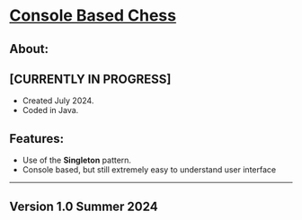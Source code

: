 <h1><u>Console Based Chess</u></h1>
<h2>About:</h2>

<h2>[CURRENTLY IN PROGRESS]</h2>

- Created July 2024.
- Coded in Java.

<!--
<h2>How to use on a <b>CLI (Command Line Interface)</b></h2>

1. Download the <b>src</b> and <b>files</b> directories.
2. In a <i>Command Line Interface (CLI)</i>, within the src directory type the following:
   
        javac *.java 

3. Confirm that the code compiles with no issues!
4. Next inside of the <b>same</b> directory type:
   
       java Chess

6. Follow the tutorial.
7. Play Chess!
-->

<h2>Features:</h2>

- Use of the <b>Singleton</b> pattern.
- Console based, but still extremely easy to understand user interface
<!-- - Chess Bot, with adjustable skill levels! -->

-----------------------------------------------------
<h2>Version 1.0 Summer 2024</h2>
